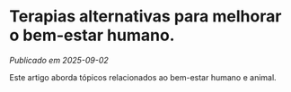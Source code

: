 # Terapias alternativas para melhorar o bem-estar humano.

*Publicado em 2025-09-02*

Este artigo aborda tópicos relacionados ao bem-estar humano e animal.
